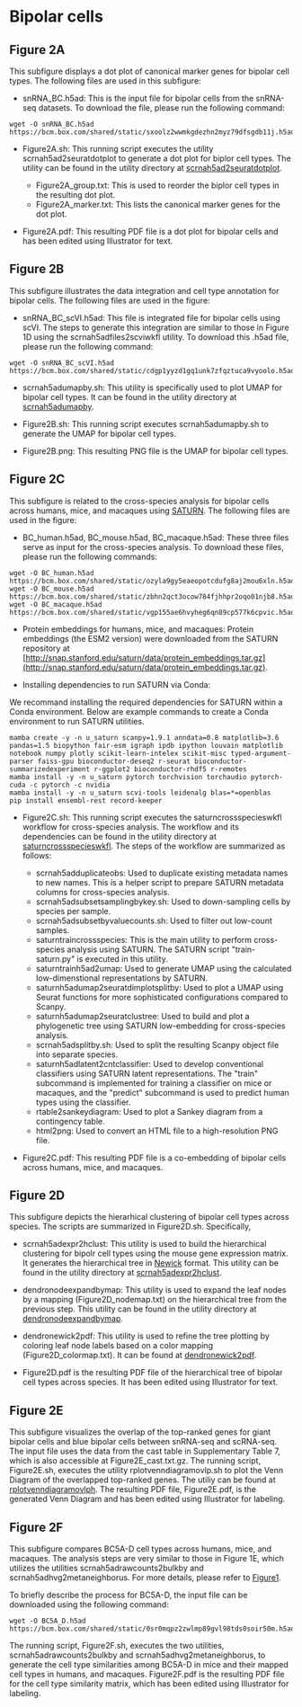# Bipolar cells

## Figure 2A

This subfigure displays a dot plot of canonical marker genes for bipolar cell types. The following files are used in this subfigure:

- snRNA_BC.h5ad: This is the input file for bipolar cells from the snRNA-seq datasets. To download the file, please run the following command:

```
wget -O snRNA_BC.h5ad https://bcm.box.com/shared/static/sxoolz2wwmkgdezhn2myz79dfsgdb11j.h5ad
```

- Figure2A.sh: This running script executes the utility scrnah5ad2seuratdotplot to generate a dot plot for biplor cell types. The utility can be found in the utility directory at [scrnah5ad2seuratdotplot](../../utility/scrnah5ad2seuratdotplot).
  - Figure2A_group.txt: This is used to reorder the biplor cell types in the resulting dot plot.
  - Figure2A_marker.txt: This lists the canonical marker genes for the dot plot.

- Figure2A.pdf: This resulting PDF file is a dot plot for bipolar cells and has been edited using Illustrator for text.

## Figure 2B

This subfigure illustrates the data integration and cell type annotation for bipolar cells. The following files are used in the figure:

- snRNA_BC_scVI.h5ad: This file is integrated file for bipolar cells using scVI. The steps to generate this integration are similar to those in Figure 1D using the scrnah5adfiles2scviwkfl utility. To download this .h5ad file, please run the following command:

```
wget -O snRNA_BC_scVI.h5ad https://bcm.box.com/shared/static/cdgp1yyzd1gq1unk7zfqztuca9vyoolo.h5ad
```

- scrnah5adumapby.sh: This utility is specifically used to plot UMAP for bipolar cell types. It can be found in the utility directory at [scrnah5adumapby](../../utility/scrnah5adumapby).

- Figure2B.sh: This running script executes scrnah5adumapby.sh to generate the UMAP for bipolar cell types.

- Figure2B.png: This resulting PNG file is the UMAP for bipolar cell types.

## Figure 2C

This subfigure is related to the cross-species analysis for bipolar cells across humans, mice, and macaques using [SATURN](https://github.com/snap-stanford/SATURN). The following files are used in the figure:

- BC_human.h5ad, BC_mouse.h5ad, BC_macaque.h5ad: These three files serve as input for the cross-species analysis. To download these files, please run the following commands:

```
wget -O BC_human.h5ad https://bcm.box.com/shared/static/ozyla9gy5eaeopotcdufg8aj2mou6xln.h5ad
wget -O BC_mouse.h5ad https://bcm.box.com/shared/static/zbhn2qct3ocow784fjhhpr2oqo01njb8.h5ad
wget -O BC_macaque.h5ad https://bcm.box.com/shared/static/vgp155ae6hvyheg6qn89cp577k6cpvic.h5ad
```

- Protein embeddings for humans, mice, and macaques: Protein embeddings (the ESM2 version) were downloaded from the SATURN repository at [http://snap.stanford.edu/saturn/data/protein_embeddings.tar.gz](http://snap.stanford.edu/saturn/data/protein_embeddings.tar.gz).

- Installing dependencies to run SATURN via Conda:

We recommand installing the required dependencies for SATURN within a Conda environment. Below are example commands to create a Conda environment to run SATURN utilities.

```
mamba create -y -n u_saturn scanpy=1.9.1 anndata=0.8 matplotlib=3.6 pandas=1.5 biopython fair-esm igraph ipdb ipython louvain matplotlib notebook numpy plotly scikit-learn-intelex scikit-misc typed-argument-parser faiss-gpu bioconductor-deseq2 r-seurat bioconductor-summarizedexperiment r-ggplot2 bioconductor-rhdf5 r-remotes
mamba install -y -n u_saturn pytorch torchvision torchaudio pytorch-cuda -c pytorch -c nvidia
mamba install -y -n u_saturn scvi-tools leidenalg blas=*=openblas
pip install ensembl-rest record-keeper
```

- Figure2C.sh: This running script executes the saturncrossspecieswkfl workflow for cross-species analysis. The workflow and its dependencies can be found in the utility directory at [saturncrossspecieswkfl](../../utility/saturncrossspecieswkfl). The steps of the workflow are summarized as follows: 

  - scrnah5adduplicateobs: Used to duplicate existing metadata names to new names. This is a helper script to prepare SATURN metadata columns for cross-species analysis.
  - scrnah5adsubsetsamplingbykey.sh: Used to down-sampling cells by species per sample.
  - scrnah5adsubsetbyvaluecounts.sh: Used to filter out low-count samples.
  - saturntraincrossspecies: This is the main utility to perform cross-species analysis using SATURN. The SATURN script "train-saturn.py" is executed in this utility.
  - saturntrainh5ad2umap: Used to generate UMAP using the calculated low-dimenstional representations by SATURN.
  - saturnh5adumap2seuratdimplotsplitby: Used to plot a UMAP using Seurat functions for more sophisticated configurations compared to Scanpy.
  - saturnh5adumap2seuratclustree: Used to build and plot a phylogenetic tree using SATURN low-embedding for cross-species analysis.
  - scrnah5adsplitby.sh: Used to split the resulting Scanpy object file into separate species.
  - saturnh5adlatent2cntclassifier: Used to develop conventional classifiers using SATURN latent representations. The "train" subcommand is implemented for training a classifier on mice or macaques, and the "predict" subcommand is used to predict human types using the classifier.
  - rtable2sankeydiagram: Used to plot a Sankey diagram from a contingency table.
  - html2png: Used to convert an HTML file to a high-resolution PNG file.

- Figure2C.pdf: This resulting PDF file is a co-embedding of bipolar cells across humans, mice, and macaques.

## Figure 2D

This subfigure depicts the hierarhical clustering of bipolar cell types across species. The scripts are summarized in Figure2D.sh. Specifically,

- scrnah5adexpr2hclust: This utility is used to build the hierarchical clustering for bipolr cell types using the mouse gene expression matrix. It generates the hierarchical tree in [Newick](https://en.wikipedia.org/wiki/Newick_format) format. This utility can be found in the utility directory at [scrnah5adexpr2hclust](../../utility/scrnah5adexpr2hclust).

- dendronodeexpandbymap: This utility is used to expand the leaf nodes by a mapping (Figure2D_nodemap.txt) on the hierarchical tree from the previous step. This utility can be found in the utility directory at [dendronodeexpandbymap](../../utility/dendronodeexpandbymap).

- dendronewick2pdf: This utility is used to refine the tree plotting by coloring leaf node labels based on a color mapping (Figure2D_colormap.txt). It can be found at [dendronewick2pdf](../../utility/dendronewick2pdf).

- Figure2D.pdf is the resulting PDF file of the hierarchical tree of bipolar cell types across species. It has been edited using Illustrator for text.

## Figure 2E

This subfigure visualizes the overlap of the top-ranked genes for giant bipolar cells and blue bipolar cells between snRNA-seq and scRNA-seq. The input file uses the data from the cast table in Supplementary Table 7, which is also accessible at Figure2E_cast.txt.gz. The running script, Figure2E.sh, executes the utility rplotvenndiagramovlp.sh to plot the Venn Diagram of the overlapped top-ranked genes. The utiliy can be found at [rplotvenndiagramovlph](../../utility/rplotvenndiagramovlp). The resulting PDF file, Figure2E.pdf, is the generated Venn Diagram and has been edited using Illustrator for labeling.


## Figure 2F

This subfigure compares BC5A-D cell types across humans, mice, and macaques. The analysis steps are very similar to those in Figure 1E, which utilizes the utilities scrnah5adrawcounts2bulkby and scrnah5adhvg2metaneighborus. For more details, please refer to [Figure1](../Figure1/README.mkd).

To briefly describe the process for BC5A-D, the input file can be downloaded using the following command:

```
wget -O BC5A_D.h5ad https://bcm.box.com/shared/static/0sr0mqpz2zwlmp89gvl98tds0soir50m.h5ad
```

The running script, Figure2F.sh, executes the two utilities, scrnah5adrawcounts2bulkby and scrnah5adhvg2metaneighborus, to generate the cell type similarities among BC5A-D in mice and their mapped cell types in humans, and macaques. Figure2F.pdf is the resulting PDF file for the cell type similarity matrix, which has been edited using Illustrator for labeling.

